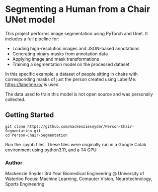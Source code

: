 # Segmenting a Human from a Chair UNet model

This project performs image segmentation using PyTorch and Unet. It includes a full pipeline for:

- Loading high-resolution images and JSON-based annotations
- Generating binary masks from annotation data
- Applying image and mask transformations
- Training a segmentation model on the processed dataset

In this specific example, a dataset of people sitting in chairs with corresponding masks of just the person created using LabelMe: https://labelme.io/ is used. 

The data used to train this model is not open source and was personally collected. 

## Getting Started

```
git clone https://github.com/mackenziesnyder/Person-Chair-Segmentation.git
cd Person-Chair-Segmentation
```

Run the .ipynb files. These files were originally run in a Google Colab environment using python3.11, and a T4 GPU


### Author
Mackenzie Snyder
3rd Year Biomedical Engineering @ University of Waterloo
Focus: Machine Learning, Computer Vision, Neurotechnology, Sports Engineering